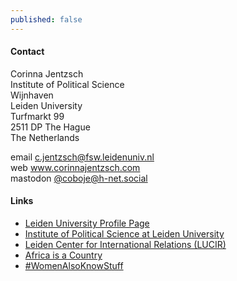 ```yaml
---
published: false
---
```

#### Contact

Corinna Jentzsch  
Institute of Political Science   
Wijnhaven    
Leiden University    
Turfmarkt 99     
2511 DP The Hague    
The Netherlands     

email <c.jentzsch@fsw.leidenuniv.nl>  
web www.corinnajentzsch.com  
mastodon [@coboje@h-net.social](https://h-net.social/@coboje)  

#### Links

* [Leiden University Profile Page](http://socialsciences.leiden.edu/politicalscience/organisation/faculty/jentzsch.html "Corinna Jentzsch")
* [Institute of Political Science at Leiden University](http://www.socialsciences.leiden.edu/politicalscience/ "Institute of Political Science at Leiden University")
* [Leiden Center for International Relations (LUCIR)](https://www.universiteitleiden.nl/en/lucir "LUCIR")
* [Africa is a Country](http://africasacountry.com/ "AIAC")
* [#WomenAlsoKnowStuff](http://womenalsoknowstuff.com/ "Women")
